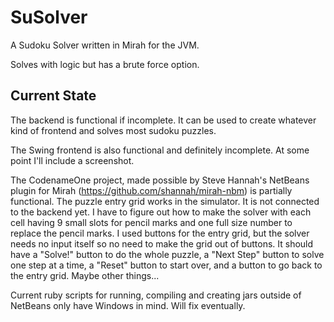 SuSolver
========

A Sudoku Solver written in Mirah for the JVM.

Solves with logic but has a brute force option.

Current State
-------------

The backend is functional if incomplete.  It can be used to create whatever kind of frontend and solves most sudoku puzzles.

The Swing frontend is also functional and definitely incomplete.  At some point I'll include a screenshot.

The CodenameOne project, made possible by Steve Hannah's NetBeans plugin for Mirah (https://github.com/shannah/mirah-nbm) is partially functional.  The puzzle entry grid works in the simulator.  It is not connected to the backend yet.  I have to figure out how to make the solver with each cell having 9 small slots for pencil marks and one full size number to replace the pencil marks.  I used buttons for the entry grid, but the solver needs no input itself so no need to make the grid out of buttons.  It should have a "Solve!" button to do the whole puzzle, a "Next Step" button to solve one step at a time, a "Reset" button to start over, and a button to go back to the entry grid.  Maybe other things...

Current ruby scripts for running, compiling and creating jars outside of NetBeans only have Windows in mind.  Will fix eventually.
